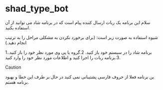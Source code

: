 # shad_type_bot
سلام این برنامه یک ربات ارسال کننده پیام است که در برنامه شاد می توانید از آن استفاده بکنید.


شیوه استفاده به صورت زیر است: (برای برخورد نکردن به مشکلی مراحل را به ترتیب انجام دهید.)

1.برنامه شاد را در سیستم خود باز کنید. 
2.گروه یا پی وی مورد نظر خود را باز کنید.
3.برنامه ربات را اجرا کنید و اطلاعات مورد نظر خود را وارد کنید.

> [!CAUTION]
> ین برنامه فعلا از حروف فارسی پشتیبانی نمی کنید در حال بر طرف این خطا و بهبود برنامه هستم.
